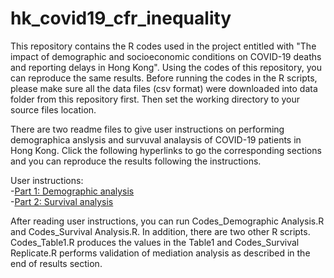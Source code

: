 # hk_covid19_cfr_inequality

This repository contains the R codes used in the project entitled with "The impact of demographic and socioeconomic conditions on COVID-19 deaths and reporting delays in Hong Kong". Using the codes of this repository, you can reproduce the same results. Before running the codes in the R scripts, please make sure all the data files (csv format) were downloaded into data folder from this repository first. Then set the working directory to your source files location.

There are two readme files to give user instructions on performing demographica anslysis and survuval analaysis of COVID-19 patients in Hong Kong. Click the following hyperlinks to go the corresponding sections and you can reproduce the results following the instructions.

User instructions:  
-[Part 1: Demographic analysis](https://github.com/hy39/hk_covid19_cfr_inequality/blob/main/Readme_Demographic.md)  
-[Part 2: Survival analysis](https://github.com/hy39/hk_covid19_cfr_inequality/blob/main/Readme_Survival.md)  

After reading user instructions, you can run Codes_Demographic Analysis.R and Codes_Survival Analysis.R. In addition, there are two other R scripts. Codes_Table1.R produces the values in the Table1 and Codes_Survival Replicate.R performs validation of mediation analysis as described in the end of results section.
